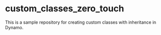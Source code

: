 # custom_classes_zero_touch
This is a sample repository for creating custom classes with inheritance in Dynamo.
